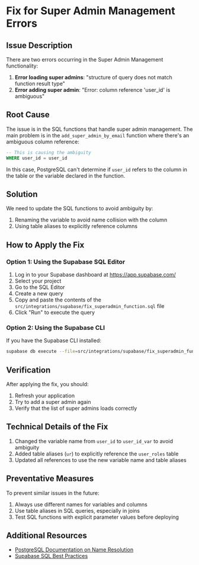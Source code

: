 # Fix for Super Admin Management Errors

## Issue Description

There are two errors occurring in the Super Admin Management functionality:

1. **Error loading super admins**: "structure of query does not match function result type"
2. **Error adding super admin**: "Error: column reference 'user_id' is ambiguous"

## Root Cause

The issue is in the SQL functions that handle super admin management. The main problem is in the `add_super_admin_by_email` function where there's an ambiguous column reference:

```sql
-- This is causing the ambiguity
WHERE user_id = user_id
```

In this case, PostgreSQL can't determine if `user_id` refers to the column in the table or the variable declared in the function.

## Solution

We need to update the SQL functions to avoid ambiguity by:

1. Renaming the variable to avoid name collision with the column
2. Using table aliases to explicitly reference columns

## How to Apply the Fix

### Option 1: Using the Supabase SQL Editor

1. Log in to your Supabase dashboard at https://app.supabase.com/
2. Select your project
3. Go to the SQL Editor
4. Create a new query
5. Copy and paste the contents of the `src/integrations/supabase/fix_superadmin_function.sql` file
6. Click "Run" to execute the query

### Option 2: Using the Supabase CLI

If you have the Supabase CLI installed:

```bash
supabase db execute --file=src/integrations/supabase/fix_superadmin_function.sql
```

## Verification

After applying the fix, you should:

1. Refresh your application
2. Try to add a super admin again
3. Verify that the list of super admins loads correctly

## Technical Details of the Fix

1. Changed the variable name from `user_id` to `user_id_var` to avoid ambiguity
2. Added table aliases (`ur`) to explicitly reference the `user_roles` table
3. Updated all references to use the new variable name and table aliases

## Preventative Measures

To prevent similar issues in the future:

1. Always use different names for variables and columns
2. Use table aliases in SQL queries, especially in joins
3. Test SQL functions with explicit parameter values before deploying

## Additional Resources

- [PostgreSQL Documentation on Name Resolution](https://www.postgresql.org/docs/current/sql-expressions.html#SQL-EXPRESSIONS-NAME-RESOLUTION)
- [Supabase SQL Best Practices](https://supabase.com/docs/guides/database/postgres/sql-best-practices)
